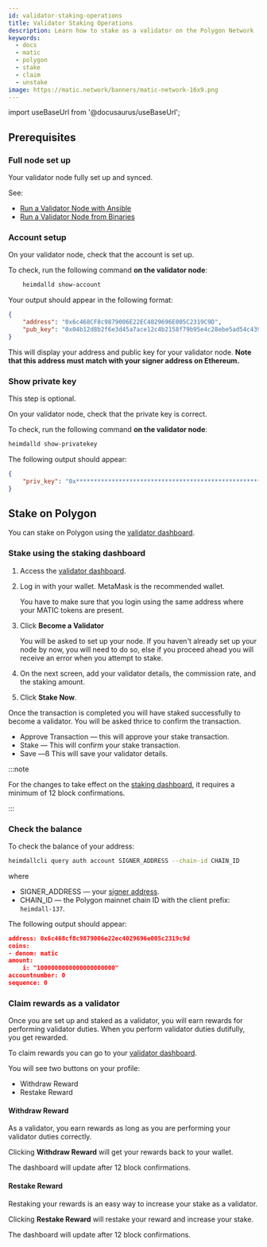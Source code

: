 ```yaml
---
id: validator-staking-operations
title: Validator Staking Operations
description: Learn how to stake as a validator on the Polygon Network
keywords:
  - docs
  - matic
  - polygon
  - stake
  - claim
  - unstake
image: https://matic.network/banners/matic-network-16x9.png 
---
```

import useBaseUrl from '@docusaurus/useBaseUrl';

## Prerequisites

### Full node set up

Your validator node fully set up and synced.

See:

* [Run a Validator Node with Ansible](docs/validate/validate/run-validator-ansible)
* [Run a Validator Node from Binaries](/docs/validate/validate/run-validator-binaries)

### Account setup

On your validator node, check that the account is set up.

To check, run the following command **on the validator node**:

```sh
    heimdalld show-account
```

Your output should appear in the following format:

```json
{
    "address": "0x6c468CF8c9879006E22EC4029696E005C2319C9D",
    "pub_key": "0x04b12d8b2f6e3d45a7ace12c4b2158f79b95e4c28ebe5ad54c439be9431d7fc9dc1164210bf6a5c3b8523528b931e772c86a307e8cff4b725e6b4a77d21417bf19"
}
```

This will display your address and public key for your validator node. **Note that this address must match with your signer address on Ethereum.**

### Show private key

This step is optional.

On your validator node, check that the private key is correct.

To check, run the following command **on the validator node**:

```sh
heimdalld show-privatekey
```

The following output should appear:

```json
{
    "priv_key": "0x********************************************************"
}
```

## Stake on Polygon

You can stake on Polygon using the [validator dashboard](https://wallet.polygon.technology/staking/validators/).

### Stake using the staking dashboard

1. Access the [validator dashboard](https://wallet.polygon.technology/staking/validators/).
1. Log in with your wallet. MetaMask is the recommended wallet.

   You have to make sure that you login using the same address where your MATIC tokens are present.

1. Click **Become a Validator**

   You will be asked to set up your node. If you haven't already set up your node by now, you will need to do so, else if you proceed ahead you will receive an error when you attempt to stake.

1. On the next screen, add your validator details, the commission rate, and the staking amount.
1. Click **Stake Now**.

Once the transaction is completed you will have staked successfully to become a validator. You will be asked thrice to confirm the transaction.

* Approve Transaction — this will approve your stake transaction.
* Stake — This will confirm your stake transaction.
* Save —ß This will save your validator details.

:::note

For the changes to take effect on the [staking dashboard](https://wallet.polygon.technology/staking/my-account), it requires a minimum of 12 block confirmations.

:::

### Check the balance

To check the balance of your address:

```sh
heimdallcli query auth account SIGNER_ADDRESS --chain-id CHAIN_ID
```

where

* SIGNER_ADDRESS — your [signer address](/docs/validate/glossary#validator).
* CHAIN_ID — the Polygon mainnet chain ID with the client prefix: `heimdall-137`.

The following output should appear:

```json
address: 0x6c468cf8c9879006e22ec4029696e005c2319c9d
coins:
- denom: matic
amount:
    i: "1000000000000000000000"
accountnumber: 0
sequence: 0
```

### Claim rewards as a validator

Once you are set up and staked as a validator, you will earn rewards for performing validator duties. When you perform validator duties dutifully, you get rewarded.

To claim rewards you can go to your [validator dashboard](https://wallet.polygon.technology/staking/my-account).

You will see two buttons on your profile:

* Withdraw Reward
* Restake Reward

#### Withdraw Reward

As a validator, you earn rewards as long as you are performing your validator duties correctly.

Clicking **Withdraw Reward** will get your rewards back to your wallet.

The dashboard will update after 12 block confirmations.

#### Restake Reward

Restaking your rewards is an easy way to increase your stake as a validator.

Clicking **Restake Reward** will restake your reward and increase your stake.

The dashboard will update after 12 block confirmations.
